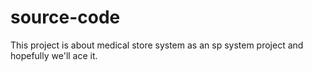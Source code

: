 # source-code
This project is about medical store system as an sp system project and hopefully we'll ace it.
